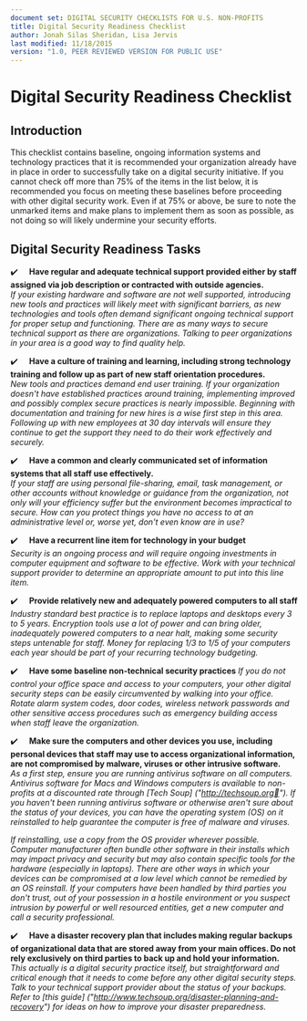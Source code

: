```yaml
---
document set: DIGITAL SECURITY CHECKLISTS FOR U.S. NON-PROFITS
title: Digital Security Readiness Checklist
author: Jonah Silas Sheridan, Lisa Jervis
last modified: 11/18/2015
version: "1.0, PEER REVIEWED VERSION FOR PUBLIC USE"
---
```


# Digital Security Readiness Checklist
## Introduction
This checklist contains baseline, ongoing information systems and technology practices that it is recommended your organization already have in place in order to successfully take on a digital security initiative. If you cannot check off more than 75% of the items in the list below, it is recommended you focus on meeting these baselines before proceeding with other digital security work. Even if at 75% or above, be sure to note the unmarked items and make plans to implement them as soon as possible, as not doing so will likely undermine your security efforts.

## Digital Security Readiness Tasks

:heavy_check_mark:&nbsp;&nbsp;&nbsp;&nbsp;&nbsp;**Have regular and adequate technical support provided either by staff assigned via job description or contracted with outside agencies.**  
*If your existing hardware and software are not well supported, introducing new tools and practices will likely meet with significant barriers, as new technologies and tools often demand significant ongoing technical support for proper setup and functioning. There are as many ways to secure technical support as there are organizations. Talking to peer organizations in your area is a good way to find quality help.*

:heavy_check_mark:&nbsp;&nbsp;&nbsp;&nbsp;&nbsp;**Have a culture of training and learning, including strong technology training and follow up as part of new staff orientation procedures.**  
*New tools and practices demand end user training. If your organization doesn't have established practices around training, implementing improved and possibly complex secure practices is nearly impossible. Beginning with documentation and training for new hires is a wise first step in this area. Following up with new employees at 30 day intervals will ensure they continue to get the support they need to do their work effectively and securely.*

:heavy_check_mark:&nbsp;&nbsp;&nbsp;&nbsp;&nbsp;**Have a common and clearly communicated set of information systems that all staff use effectively.**  
*If your staff are using personal file-sharing, email, task management, or other accounts without knowledge or guidance from the organization, not only will your efficiency suffer but the environment becomes impractical to secure. How can you protect things you have no access to at an administrative level or, worse yet, don't even know are in use?*

:heavy_check_mark:&nbsp;&nbsp;&nbsp;&nbsp;&nbsp;**Have a recurrent line item for technology in your budget**  
*Security is an ongoing process and will require ongoing investments in computer equipment and software to be effective. Work with your technical support provider to determine an appropriate amount to put into this line item.*

:heavy_check_mark:&nbsp;&nbsp;&nbsp;&nbsp;&nbsp;**Provide relatively new and adequately powered computers to all staff**  
*Industry standard best practice is to replace laptops and desktops every 3 to 5 years. Encryption tools use a lot of power and can bring older, inadequately powered computers to a near halt, making some security steps untenable for staff. Money for replacing 1/3 to 1/5 of your computers each year should be part of your recurring technology budgeting.*

:heavy_check_mark:&nbsp;&nbsp;&nbsp;&nbsp;&nbsp;**Have some baseline non-technical security practices**
*If you do not control your office space and access to your computers, your other digital security steps can be easily circumvented by walking into your office. Rotate alarm system codes, door codes, wireless network passwords and other sensitive access procedures such as emergency building access when staff leave the organization.*

:heavy_check_mark:&nbsp;&nbsp;&nbsp;&nbsp;&nbsp;**Make sure the computers and other devices you use, including personal devices that staff may use to access organizational information, are not compromised by malware, viruses or other intrusive software.**  
*As a first step, ensure you are running antivirus software on all computers. Antivirus software for Macs and Windows computers is available to non-profits at a discounted rate through [Tech Soup] ("http://techsoup.org"). If you haven't been running antivirus software or otherwise aren't sure about the status of your devices, you can have the operating system (OS) on it reinstalled to help guarantee
the computer is free of malware and viruses.*

*If reinstalling, use a copy from the OS provider wherever possible. Computer manufacturer often bundle other software in their installs which may impact privacy and security but may also contain specific tools for the hardware (especially in laptops). There are other ways in which your devices can be compromised at a low level which cannot be remedied by an OS reinstall. If your computers have been handled by third parties you don't trust, out of your possession in a hostile environment or you suspect intrusion by powerful or well resourced entities, get a new computer and call a security professional.*

:heavy_check_mark:&nbsp;&nbsp;&nbsp;&nbsp;&nbsp;**Have a disaster recovery plan that includes making regular backups of organizational data that are stored away from your main offices. Do not rely exclusively on third parties to back up and hold your information.**  
*This actually is a digital security practice itself, but straightforward and critical enough that it needs to come before any other digital security steps. Talk to your technical support provider about the status of your backups. Refer to [this guide] ("http://www.techsoup.org/disaster-planning-and-recovery") for ideas on how to  improve your disaster preparedness.*
